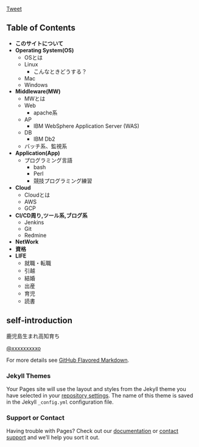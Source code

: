 <a href="https://twitter.com/share?ref_src=twsrc%5Etfw" class="twitter-share-button" data-show-count="false">Tweet</a><script async src="https://platform.twitter.com/widgets.js" charset="utf-8"></script>

## Table of Contents

* **このサイトについて**
* **Operating System(OS)**
  * OSとは
  * Linux
    * こんなときどうする？
  * Mac
  * Windows
* **Middleware(MW)**
  * MWとは
  * Web
    * apache系
  * AP
    * IBM WebSphere Application Server (WAS)
  * DB
    * IBM Db2
  * バッチ系、監視系  
* **Application(App)**
  * プログラミング言語
    * bash
    * Perl
    * 競技プログラミング練習
* **Cloud**
  * Cloudとは
  * AWS
  * GCP
* **CI/CD周り,ツール系,ブログ系**
  * Jenkins
  * Git
  * Redmine
* **NetWork**
* **資格**
* **LIFE**
  * 就職・転職
  * 引越
  * 結婚
  * 出産
  * 育児
  * 読書

## self‐introduction


鹿児島生まれ高知育ち

<a href="https://twitter.com/xxxxxxxxx" target="_blank">@xxxxxxxxxo</a>


For more details see [GitHub Flavored Markdown](https://guides.github.com/features/mastering-markdown/).

### Jekyll Themes

Your Pages site will use the layout and styles from the Jekyll theme you have selected in your [repository settings](https://github.com/Yusuoo/RTFSE.github.io/settings). The name of this theme is saved in the Jekyll `_config.yml` configuration file.

### Support or Contact

Having trouble with Pages? Check out our [documentation](https://help.github.com/categories/github-pages-basics/) or [contact support](https://github.com/contact) and we’ll help you sort it out.
